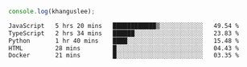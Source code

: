 ```js
console.log(khanguslee);
```

<!--START_SECTION:waka-->

```txt
JavaScript   5 hrs 20 mins   ████████████▒░░░░░░░░░░░░   49.54 %
TypeScript   2 hrs 34 mins   ██████░░░░░░░░░░░░░░░░░░░   23.83 %
Python       1 hr 40 mins    ████░░░░░░░░░░░░░░░░░░░░░   15.48 %
HTML         28 mins         █░░░░░░░░░░░░░░░░░░░░░░░░   04.43 %
Docker       21 mins         █░░░░░░░░░░░░░░░░░░░░░░░░   03.35 %
```

<!--END_SECTION:waka-->

<!--
**khanguslee/khanguslee** is a ✨ _special_ ✨ repository because its `README.md` (this file) appears on your GitHub profile.

Here are some ideas to get you started:

- 🔭 I’m currently working on ...
- 🌱 I’m currently learning ...
- 👯 I’m looking to collaborate on ...
- 🤔 I’m looking for help with ...
- 💬 Ask me about ...
- 📫 How to reach me: ...
- 😄 Pronouns: ...
- ⚡ Fun fact: ...
-->
